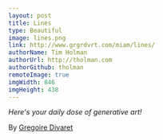 ```yaml
---
layout: post
title: Lines
type: Beautiful
image: lines.png
link: http://www.grgrdvrt.com/miam/lines/
authorName: Tim Holman
authorUrl: http://tholman.com
authorGithub: tholman
remoteImage: true
imgWidth: 846
imgHeight: 438
---
```


_Here's your daily dose of generative art!_

By [Gregoire Divaret](http://grgrdvrt.com)
